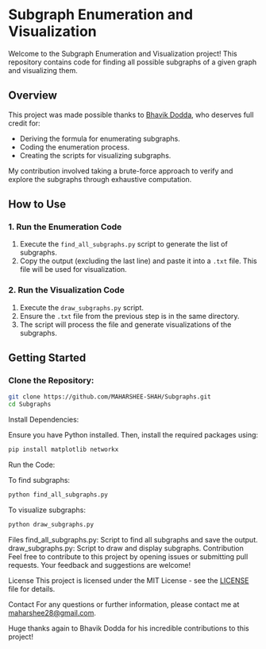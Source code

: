 # Subgraph Enumeration and Visualization

Welcome to the Subgraph Enumeration and Visualization project! This repository contains code for finding all possible subgraphs of a given graph and visualizing them.

## Overview

This project was made possible thanks to [Bhavik Dodda](https://github.com/BhavikDodda), who deserves full credit for:

  - Deriving the formula for enumerating subgraphs.
  - Coding the enumeration process.
  - Creating the scripts for visualizing subgraphs.

My contribution involved taking a brute-force approach to verify and explore the subgraphs through exhaustive computation.

## How to Use

### 1. Run the Enumeration Code

  1. Execute the `find_all_subgraphs.py` script to generate the list of subgraphs.
  2. Copy the output (excluding the last line) and paste it into a `.txt` file. This file will be used for visualization.

### 2. Run the Visualization Code

  1. Execute the `draw_subgraphs.py` script.
  2. Ensure the `.txt` file from the previous step is in the same directory.
  3. The script will process the file and generate visualizations of the subgraphs.

## Getting Started

### Clone the Repository:

  ```bash
  git clone https://github.com/MAHARSHEE-SHAH/Subgraphs.git
  cd Subgraphs
  ```
Install Dependencies:

Ensure you have Python installed. Then, install the required packages using:

```bash
pip install matplotlib networkx
```
Run the Code:

To find subgraphs:

```bash
python find_all_subgraphs.py

```
To visualize subgraphs:
```bash
python draw_subgraphs.py
```
Files
find_all_subgraphs.py: Script to find all subgraphs and save the output.
draw_subgraphs.py: Script to draw and display subgraphs.
Contribution
Feel free to contribute to this project by opening issues or submitting pull requests. Your feedback and suggestions are welcome!

License
This project is licensed under the MIT License - see the [LICENSE](LICENSE) file for details.

Contact
For any questions or further information, please contact me at maharshee28@gmail.com.

Huge thanks again to Bhavik Dodda for his incredible contributions to this project!
